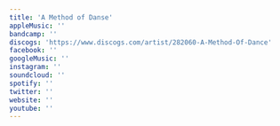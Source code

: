 ```yaml
---
title: 'A Method of Danse'
appleMusic: ''
bandcamp: ''
discogs: 'https://www.discogs.com/artist/282060-A-Method-Of-Dance'
facebook: ''
googleMusic: ''
instagram: ''
soundcloud: ''
spotify: ''
twitter: ''
website: ''
youtube: ''
---
```

